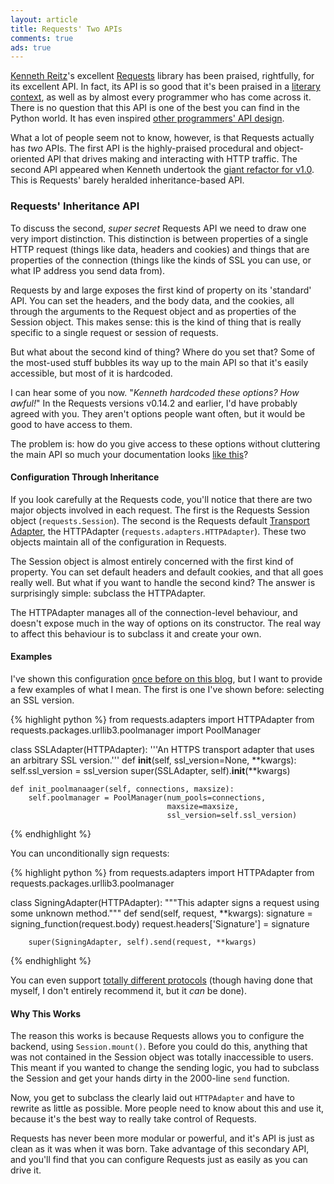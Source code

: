 ```yaml
---
layout: article
title: Requests' Two APIs
comments: true
ads: true
---
```


[Kenneth Reitz](http://kennethreitz.org/)'s excellent
[Requests](http://docs.python-requests.org/en/latest/) library has been
praised, rightfully, for its excellent API. In fact, its API is so good that
it's been praised in a
[literary context](http://thediagram.com/12_6/rev_reitz.html), as well as by
almost every programmer who has come across it. There is no question that this
API is one of the best you can find in the Python world. It has even inspired
[other programmers' API design](https://github.com/sigmavirus24/github3.py).

What a lot of people seem not to know, however, is that Requests actually has
_two_ APIs. The first API is the highly-praised procedural and object-oriented
API that drives making and interacting with HTTP traffic. The second API
appeared when Kenneth undertook the
[giant refactor for v1.0](http://kennethreitz.org/exposures/announcing-requests-v1-0-0).
This is Requests' barely heralded inheritance-based API.

### Requests' Inheritance API

To discuss the second, _super secret_ Requests API we need to draw one very
import distinction. This distinction is between properties of a single HTTP
request (things like data, headers and cookies) and things that are properties
of the connection (things like the kinds of SSL you can use, or what IP address
you send data from).

Requests by and large exposes the first kind of property on its 'standard' API.
You can set the headers, and the body data, and the cookies, all through the
arguments to the Request object and as properties of the Session object. This
makes sense: this is the kind of thing that is really specific to a single
request or session of requests.

But what about the second kind of thing? Where do you set that? Some of the
most-used stuff bubbles its way up to the main API so that it's easily
accessible, but most of it is hardcoded.

I can hear some of you now. "_Kenneth hardcoded these options? How awful!_"
In the Requests versions v0.14.2 and earlier, I'd have probably agreed with
you. They aren't options people want often, but it would be good to have access
to them.

The problem is: how do you give access to these options without cluttering the
main API so much your documentation looks
[like this](http://docs.python.org/2/library/json.html#json.dump)?

#### Configuration Through Inheritance

If you look carefully at the Requests code, you'll notice that there are two
major objects involved in each request. The first is the Requests Session
object (`requests.Session`). The second is the Requests default
[Transport Adapter](http://kennethreitz.org/exposures/the-future-of-python-http),
the HTTPAdapter (`requests.adapters.HTTPAdapter`). These two objects
maintain all of the configuration in Requests.

The Session object is almost entirely concerned with the first kind of
property. You can set default headers and default cookies, and that all goes
really well. But what if you want to handle the second kind? The answer is
surprisingly simple: subclass the HTTPAdapter.

The HTTPAdapter manages all of the connection-level behaviour, and doesn't
expose much in the way of options on its constructor. The real way to affect
this behaviour is to subclass it and create your own.

#### Examples

I've shown this configuration
[once before on this blog](//lukasa.co.uk/2013/01/Choosing_SSL_Version_In_Requests/),
but I want to provide a few examples of what I mean. The first is one I've
shown before: selecting an SSL version.

{% highlight python %}
from requests.adapters import HTTPAdapter
from requests.packages.urllib3.poolmanager import PoolManager

class SSLAdapter(HTTPAdapter):
    '''An HTTPS transport adapter that uses an arbitrary SSL version.'''
    def __init__(self, ssl_version=None, **kwargs):
        self.ssl_version = ssl_version
        super(SSLAdapter, self).__init__(**kwargs)

    def init_poolmanaager(self, connections, maxsize):
        self.poolmanager = PoolManager(num_pools=connections,
                                       maxsize=maxsize,
                                       ssl_version=self.ssl_version)
{% endhighlight %}

You can unconditionally sign requests:

{% highlight python %}
from requests.adapters import HTTPAdapter
from requests.packages.urllib3.poolmanager

class SigningAdapter(HTTPAdapter):
    """This adapter signs a request using some unknown method."""
    def send(self, request, **kwargs):
        signature = signing_function(request.body)
        request.headers['Signature'] = signature

        super(SigningAdapter, self).send(request, **kwargs)
{% endhighlight %}

You can even support
[totally different protocols](//lukasa.co.uk/2012/12/Writing_A_Transport_Adapter/)
(though having done that myself, I don't entirely recommend it, but it _can_
be done).

#### Why This Works

The reason this works is because Requests allows you to configure the backend,
using `Session.mount()`. Before you could do this, anything that was not
contained in the Session object was totally inaccessible to users. This meant
if you wanted to change the sending logic, you had to subclass the Session and
get your hands dirty in the 2000-line `send` function.

Now, you get to subclass the clearly laid out `HTTPAdapter` and have to
rewrite as little as possible. More people need to know about this and use it,
because it's the best way to really take control of Requests.

Requests has never been more modular or powerful, and it's API is just as clean
as it was when it was born. Take advantage of this secondary API, and you'll
find that you can configure Requests just as easily as you can drive it.
